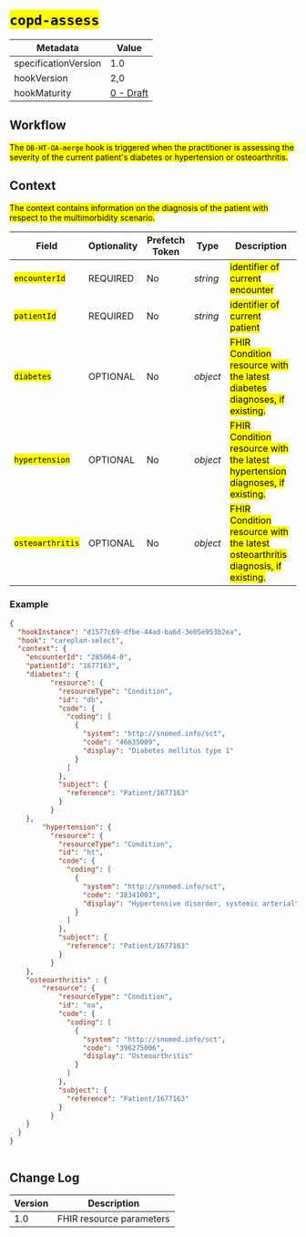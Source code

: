 # <mark>`copd-assess`</mark>

| Metadata | Value
| ---- | ----
| specificationVersion | 1.0
| hookVersion | 2,0
| hookMaturity | [0 - Draft](../../specification/1.0/#hook-maturity-model)

## Workflow

<mark>The `DB-HT-OA-merge` hook is triggered when the practitioner is assessing the severity of the current patient's diabetes or hypertension or osteoarthritis.</mark>

## Context
<mark>The context contains information on the diagnosis of the patient with respect to the multimorbidity scenario.</mark>

Field | Optionality | Prefetch Token | Type | Description
----- | -------- | ---- | ---- | ----
<mark>`encounterId`</mark> | REQUIRED | No | *string* | <mark>identifier of current encounter</mark>
<mark>`patientId`</mark> | REQUIRED | No | *string* | <mark>identifier of current patient</mark>
<mark>`diabetes`</mark> | OPTIONAL | No | *object* | <mark>FHIR Condition resource with the latest diabetes diagnoses, if existing.</mark>
<mark>`hypertension`</mark> | OPTIONAL | No | *object* | <mark>FHIR Condition resource with the latest hypertension diagnoses, if existing.</mark>
<mark>`osteoarthritis`</mark> | OPTIONAL | No | *object* | <mark>FHIR Condition resource with the latest osteoarthritis diagnosis, if existing.</mark>

### Example


```json
{
  "hookInstance": "d1577c69-dfbe-44ad-ba6d-3e05e953b2ea", 
  "hook": "careplan-select",
  "context": {
    "encounterId": "285064-0", 
    "patientId": "1677163",
    "diabetes": {
          "resource": {
            "resourceType": "Condition",
            "id": "db",
            "code": {
              "coding": [
                {
                  "system": "http://snomed.info/sct",
                  "code": "46635009",
                  "display": "Diabetes mellitus type 1"
                }
              ]
            },
            "subject": {
              "reference": "Patient/1677163"
            }
          }
    },
        "hypertension": {
          "resource": {
            "resourceType": "Condition",
            "id": "ht",
            "code": {
              "coding": [
                {
                  "system": "http://snomed.info/sct",
                  "code": "38341003",
                  "display": "Hypertensive disorder, systemic arterial"
                }
              ]
            },
            "subject": {
              "reference": "Patient/1677163"
            }
          }
    },
    "osteoarthritis" : {
        "resource": {
            "resourceType": "Condition",
            "id": "oa",
            "code": {
              "coding": [
                {
                  "system": "http://snomed.info/sct",
                  "code": "396275006",
                  "display": "Osteoarthritis"
                }
              ]
            },
            "subject": {
              "reference": "Patient/1677163"
            }
          }
    }
  }
}



```

## Change Log

Version | Description
---- | ----
1.0 | FHIR resource parameters
